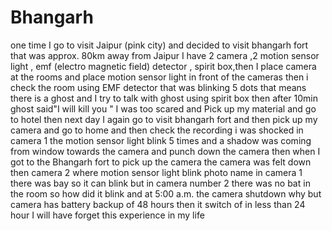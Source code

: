# Bhangarh 

one time I go to visit Jaipur (pink city) and decided to visit bhangarh fort that was approx. 80km away from Jaipur I have 2 camera ,2 motion sensor light , emf (electro magnetic field) detector , spirit box,then I place camera at the rooms and place motion sensor light in front of the cameras then i check the room using EMF  detector that was blinking 5 dots that means there is a ghost and I try to talk with ghost using spirit box then after 10min ghost said"I will kill you " I was too scared and Pick up my material and go to hotel then next day I again go to visit bhangarh fort and then pick up my camera and go to home and then check the recording i was shocked in camera 1 the motion sensor light blink 5 times and a shadow was coming from window towards the camera and punch down the camera then when I got to the Bhangarh fort to pick up the camera the camera was felt down then camera 2 where motion sensor light blink photo name in camera 1 there was bay so it can blink but in camera number 2 there was no bat in the room so how did it blink and at 5:00 a.m. the camera shutdown why but camera has battery backup of 48 hours then it switch of in less than 24 hour I will have forget this experience in my life